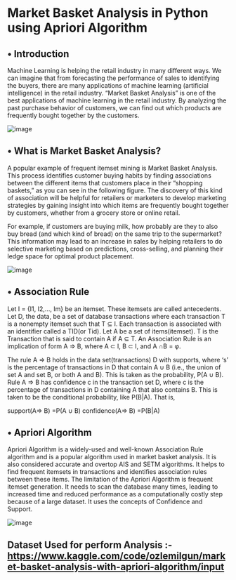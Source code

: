 # Market Basket Analysis in Python using Apriori Algorithm

## • Introduction

Machine Learning is helping the retail industry in many different ways. We can imagine that from forecasting the performance of sales to identifying the buyers, there are many applications of machine learning (artificial intelligence) in the retail industry. “Market Basket Analysis” is one of the best applications of machine learning in the retail industry. By analyzing the past purchase behavior of customers, we can find out which products are frequently bought together by the customers.


![image](https://user-images.githubusercontent.com/91790864/233827881-8daa75c5-c756-4a2d-8c21-0c90b19eae6a.png)


## • What is Market Basket Analysis?

A popular example of frequent itemset mining is Market Basket Analysis. This process identifies customer buying habits by finding associations between the different items that customers place in their “shopping baskets,” as you can see in the following figure. The discovery of this kind of association will be helpful for retailers or marketers to develop marketing strategies by gaining insight into which items are frequently bought together by customers, whether from a grocery store or online retail.

For example, if customers are buying milk, how probably are they to also buy bread (and which kind of bread) on the same trip to the supermarket? This information may lead to an increase in sales by helping retailers to do selective marketing based on predictions, cross-selling, and planning their ledge space for optimal product placement.


![image](https://user-images.githubusercontent.com/91790864/233828064-55ac8e9f-7f36-4d9b-bd38-f7bcdbf7ac43.png)


## • Association Rule 

Let I = {I1, I2,…, Im} be an itemset. These itemsets are called antecedents. Let D, the data, be a set of database transactions where each transaction T is a nonempty itemset such that T ⊆ I. Each transaction is associated with an identifier called a TID(or Tid). Let A be a set of items(itemset). T is the Transaction that is said to contain A if A ⊆ T. An Association Rule is an implication of form A ⇒ B, where A ⊂ I, B ⊂ I,  and A ∩B = φ.

The rule A ⇒ B holds in the data set(transactions) D with supports, where ‘s’ is the percentage of transactions in D that contain A ∪ B (i.e., the union of set A and set B, or both A and B). This is taken as the probability, P(A ∪ B). Rule A ⇒ B has confidence c in the transaction set D, where c is the percentage of transactions in D containing A that also contains B. This is taken to be the conditional probability, like P(B|A). That is,

support(A⇒ B) =P(A ∪  B) 
confidence(A⇒ B) =P(B|A)


## • Apriori Algorithm 

Apriori Algorithm is a widely-used and well-known Association Rule algorithm and is a popular algorithm used in market basket analysis. It is also considered accurate and overtop AIS and SETM algorithms. It helps to find frequent itemsets in transactions and identifies association rules between these items. The limitation of the Apriori Algorithm is frequent itemset generation. It needs to scan the database many times, leading to increased time and reduced performance as a computationally costly step because of a large dataset. It uses the concepts of Confidence and Support.


![image](https://user-images.githubusercontent.com/91790864/233828286-08300cf0-5bd1-4495-ba49-6d88df0a7c3e.png)


## Dataset Used for perform Analysis :- https://www.kaggle.com/code/ozlemilgun/market-basket-analysis-with-apriori-algorithm/input


